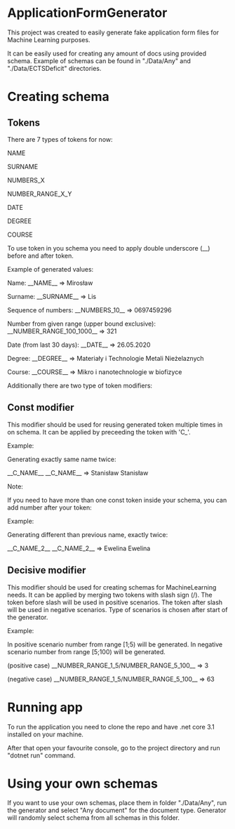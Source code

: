 # ApplicationFormGenerator

This project was created to easily generate fake application form files for Machine Learning purposes.

It can be easily used for creating any amount of docs using provided schema. Example of schemas can be found in "./Data/Any" and "./Data/ECTSDeficit" directories.

# Creating schema

## Tokens
There are 7 types of tokens for now:
			
NAME   

SURNAME

NUMBERS_X

NUMBER_RANGE_X_Y

DATE

DEGREE

COURSE

To use token in you schema you need to apply double underscore (__) before and after token.

Example of generated values:

Name: \_\_NAME\_\_ => Mirosław

Surname: \_\_SURNAME\_\_ => Lis

Sequence of numbers: \_\_NUMBERS_10\_\_ => 0697459296

Number from given range (upper bound exclusive): \_\_NUMBER_RANGE_100_1000\_\_ => 321

Date (from last 30 days): \_\_DATE\_\_ => 26.05.2020

Degree: \_\_DEGREE\_\_ => Materiały i Technologie Metali Nieżelaznych

Course: \_\_COURSE\_\_ => Mikro i nanotechnologie w biofizyce


Additionally there are two type of token modifiers:

## Const modifier
This modifier should be used for reusing generated token multiple times in on schema. It can be applied by preceeding the token with 'C_'.

Example:

Generating exactly same name twice: 

\_\_C_NAME\_\_ \_\_C_NAME\_\_ => Stanisław Stanisław

Note:

If you need to have more than one const token inside your schema, you can add number after your token:

Example:

Generating different than previous name, exactly twice: 

\_\_C_NAME_2\_\_ \_\_C_NAME_2\_\_ => Ewelina Ewelina


## Decisive modifier
This modifier should be used for creating schemas for MachineLearning needs. It can be applied by merging two tokens with slash sign (/). 
The token before slash will be used in positive scenarios. The token after slash will be used in negative scenarios.
Type of scenarios is chosen after start of the generator.

Example:

In positive scenario number from range [1;5) will be generated. In negative scenario number from range [5;100) will be generated.

(positive case) \_\_NUMBER_RANGE_1_5/NUMBER_RANGE_5_100\_\_ => 3 

(negative case) \_\_NUMBER_RANGE_1_5/NUMBER_RANGE_5_100\_\_ => 63


# Running app
To run the application you need to clone the repo and have .net core 3.1 installed on your machine.

After that open your favourite console, go to the project directory and run "dotnet run" command.

# Using your own schemas
If you want to use your own schemas, place them in folder "./Data/Any", run the generator and select "Any document" for the document type. Generator will randomly select schema from all schemas in this folder. 
